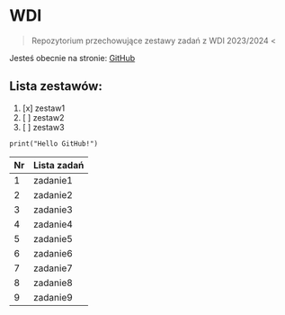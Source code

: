# WDI
> Repozytorium przechowujące zestawy zadań z WDI 2023/2024 < 

Jesteś obecnie na stronie: [GitHub](https://pages.github.com/)

## Lista zestawów:
1. [x] zestaw1
2. [ ] zestaw2
3. [ ] zestaw3 

```
print("Hello GitHub!")
```
| Nr | Lista zadań |
|----|-------------|
| 1  |  zadanie1   |
| 2  |  zadanie2   |
| 3  |  zadanie3   |
| 4  |  zadanie4   |
| 5  |  zadanie5   |
| 6  |  zadanie6   |
| 7  |  zadanie7   |
| 8  |  zadanie8   |
| 9  |  zadanie9   |
